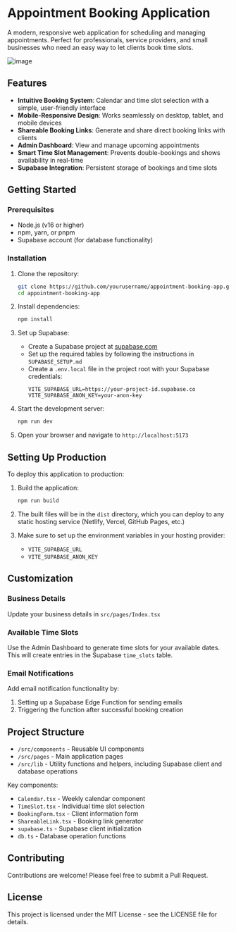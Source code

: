 
# Appointment Booking Application

A modern, responsive web application for scheduling and managing appointments. Perfect for professionals, service providers, and small businesses who need an easy way to let clients book time slots.

![image](https://github.com/user-attachments/assets/a5649d38-4dac-473e-9f2b-49a1aeca4086)

## Features

- **Intuitive Booking System**: Calendar and time slot selection with a simple, user-friendly interface
- **Mobile-Responsive Design**: Works seamlessly on desktop, tablet, and mobile devices
- **Shareable Booking Links**: Generate and share direct booking links with clients
- **Admin Dashboard**: View and manage upcoming appointments
- **Smart Time Slot Management**: Prevents double-bookings and shows availability in real-time
- **Supabase Integration**: Persistent storage of bookings and time slots

## Getting Started

### Prerequisites

- Node.js (v16 or higher)
- npm, yarn, or pnpm
- Supabase account (for database functionality)

### Installation

1. Clone the repository:
   ```bash
   git clone https://github.com/yourusername/appointment-booking-app.git
   cd appointment-booking-app
   ```

2. Install dependencies:
   ```bash
   npm install
   ```

3. Set up Supabase:
   - Create a Supabase project at [supabase.com](https://supabase.com)
   - Set up the required tables by following the instructions in `SUPABASE_SETUP.md`
   - Create a `.env.local` file in the project root with your Supabase credentials:
     ```
     VITE_SUPABASE_URL=https://your-project-id.supabase.co
     VITE_SUPABASE_ANON_KEY=your-anon-key
     ```

4. Start the development server:
   ```bash
   npm run dev
   ```

5. Open your browser and navigate to `http://localhost:5173`

## Setting Up Production

To deploy this application to production:

1. Build the application:
   ```bash
   npm run build
   ```

2. The built files will be in the `dist` directory, which you can deploy to any static hosting service (Netlify, Vercel, GitHub Pages, etc.)

3. Make sure to set up the environment variables in your hosting provider:
   - `VITE_SUPABASE_URL`
   - `VITE_SUPABASE_ANON_KEY`

## Customization

### Business Details

Update your business details in `src/pages/Index.tsx`

### Available Time Slots

Use the Admin Dashboard to generate time slots for your available dates. This will create entries in the Supabase `time_slots` table.

### Email Notifications

Add email notification functionality by:
1. Setting up a Supabase Edge Function for sending emails
2. Triggering the function after successful booking creation

## Project Structure

- `/src/components` - Reusable UI components
- `/src/pages` - Main application pages
- `/src/lib` - Utility functions and helpers, including Supabase client and database operations

Key components:
- `Calendar.tsx` - Weekly calendar component
- `TimeSlot.tsx` - Individual time slot selection
- `BookingForm.tsx` - Client information form
- `ShareableLink.tsx` - Booking link generator
- `supabase.ts` - Supabase client initialization
- `db.ts` - Database operation functions

## Contributing

Contributions are welcome! Please feel free to submit a Pull Request.

## License

This project is licensed under the MIT License - see the LICENSE file for details.

